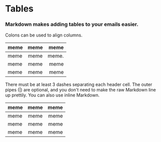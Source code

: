 # Tables
### Markdown makes adding tables to your emails easier.
Colons can be used to align columns.

| meme          | meme          | meme  |
| ------------- |:-------------:| -----:|
| meme          | meme          | meme. |
| meme          | meme          |   meme|
| meme          | meme          |   meme|

There must be at least 3 dashes separating each header cell.
The outer pipes (|) are optional, and you don't need to make the 
raw Markdown line up prettily. You can also use inline Markdown.

| meme          | meme          | meme  |
| ------------- |:-------------:| -----:|
| meme          | meme          | meme  |
| meme          | meme          |  meme |
| meme          | meme          |  meme |
